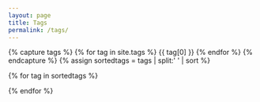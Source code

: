 ```yaml
---
layout: page
title: Tags
permalink: /tags/
---
```


<style>
  .tag-posts {display: none;}
</style>

<!-- h5 class="pageTitle" id="tagTitle">Querying...</h5 -->

{% capture tags %}
    {% for tag in site.tags %}
        {{ tag[0] }}
    {% endfor %}
{% endcapture %}
{% assign sortedtags = tags | split:' ' | sort %}

{% for tag in sortedtags %}
<div id="tag-{{ tag }}" class="tag-posts">
  {% for post in site.posts %}
    {% for otag in post.tags %}
      {% if tag == otag %}
        <h5><a href="{{ site.url }}{{ post.url }}">{{ post.title }}</a></h5>
      {% endif %}
    {% endfor %}
  {% endfor %}
</div>
{% endfor %}

<script type="text/javascript">
    function getParameterByName(name) {
        var regex = new RegExp("[\\?&]" + name + "=([^&#]*)"),
            results = regex.exec(location.search);
        return results == null ? "" : decodeURIComponent(results[1].replace(/\+/g, " "));
    }

    window.onload = function() {
        var tag = getParameterByName('tag');
        if (tag && document.getElementById('tag-' + tag)) {
            document.getElementById('tag-' + tag).style.display = 'block';
            document.getElementById('pageTitle').innerHTML = 'Tag: ' + tag;
        } else {
            document.getElementById('pageTitle').innerHTML = 'Illegal Tag Query';
        }
    };
</script>
